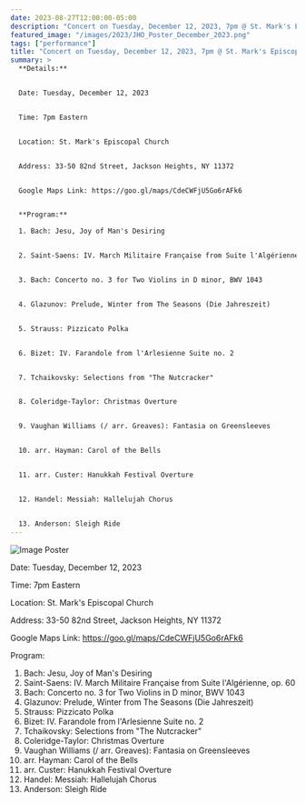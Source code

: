 ```yaml
---
date: 2023-08-27T12:00:00-05:00
description: "Concert on Tuesday, December 12, 2023, 7pm @ St. Mark's Episcopal Church"
featured_image: "/images/2023/JHO_Poster_December_2023.png"
tags: ["performance"]
title: "Concert on Tuesday, December 12, 2023, 7pm @ St. Mark's Episcopal Church"
summary: >
  **Details:**


  Date: Tuesday, December 12, 2023


  Time: 7pm Eastern


  Location: St. Mark's Episcopal Church


  Address: 33-50 82nd Street, Jackson Heights, NY 11372


  Google Maps Link: https://goo.gl/maps/CdeCWFjU5Go6rAFk6


  **Program:**

  1. Bach: Jesu, Joy of Man's Desiring


  2. Saint-Saens: IV. March Militaire Française from Suite l'Algérienne, op. 60


  3. Bach: Concerto no. 3 for Two Violins in D minor, BWV 1043


  4. Glazunov: Prelude, Winter from The Seasons (Die Jahreszeit)


  5. Strauss: Pizzicato Polka


  6. Bizet: IV. Farandole from l'Arlesienne Suite no. 2


  7. Tchaikovsky: Selections from "The Nutcracker"


  8. Coleridge-Taylor: Christmas Overture


  9. Vaughan Williams (/ arr. Greaves): Fantasia on Greensleeves


  10. arr. Hayman: Carol of the Bells


  11. arr. Custer: Hanukkah Festival Overture


  12. Handel: Messiah: Hallelujah Chorus


  13. Anderson: Sleigh Ride
---
```


![Image Poster](/images/2023/JHO_Poster_December_2023.png)

Date: Tuesday, December 12, 2023

Time: 7pm Eastern

Location: St. Mark's Episcopal Church

Address: 33-50 82nd Street, Jackson Heights, NY 11372

Google Maps Link: https://goo.gl/maps/CdeCWFjU5Go6rAFk6

Program:

1. Bach: Jesu, Joy of Man's Desiring
2. Saint-Saens: IV. March Militaire Française from Suite l'Algérienne, op. 60
3. Bach: Concerto no. 3 for Two Violins in D minor, BWV 1043
4. Glazunov: Prelude, Winter from The Seasons (Die Jahreszeit)
5. Strauss: Pizzicato Polka
6. Bizet: IV. Farandole from l'Arlesienne Suite no. 2
7. Tchaikovsky: Selections from "The Nutcracker"
8. Coleridge-Taylor: Christmas Overture
9. Vaughan Williams (/ arr. Greaves): Fantasia on Greensleeves
10. arr. Hayman: Carol of the Bells
11. arr. Custer: Hanukkah Festival Overture
12. Handel: Messiah: Hallelujah Chorus
13. Anderson: Sleigh Ride
